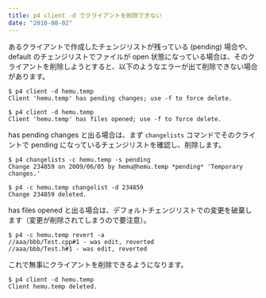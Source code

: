 ```yaml
---
title: p4 client -d でクライアントを削除できない
date: "2010-08-02"
---
```


あるクライアントで作成したチェンジリストが残っている (pending) 場合や、default のチェンジリストでファイルが open 状態になっている場合は、そのクライアントを削除しようとすると、以下のようなエラーが出て削除できない場合があります。

~~~
$ p4 client -d hemu.temp
Client 'hemu.temp' has pending changes; use -f to force delete.
~~~

~~~
$ p4 client -d hemu.temp
Client 'hemu.temp' has files opened; use -f to force delete.
~~~

has pending changes と出る場合は、まず `changelists` コマンドでそのクライントで pending になっているチェンジリストを確認し、削除します。

~~~
$ p4 changelists -c hemu.temp -s pending
Change 234859 on 2009/06/05 by hemu@hemu.temp *pending* 'Temporary changes.'

$ p4 -c hemu.temp changelist -d 234859
Change 234859 deleted.
~~~

has files opened と出る場合は、デフォルトチェンジリストでの変更を破棄します（変更が削除されてしまうので要注意）。

~~~
$ p4 -c hemu.temp revert -a
//aaa/bbb/Test.cpp#1 - was edit, reverted
//aaa/bbb/Test.h#1 - was edit, reverted
~~~

これで無事にクライアントを削除できるようになります。

~~~
$ p4 client -d hemu.temp
Client hemu.temp deleted.
~~~

